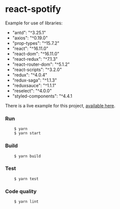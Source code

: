 # react-spotify

Example for use of libraries:
* "antd": "^3.25.1"
* "axios": "^0.19.0"
* "prop-types": "^15.7.2"
* "react": "^16.11.0"
* "react-dom": "^16.11.0"
* "react-redux": "^7.1.3"
* "react-router-dom": "^5.1.2"
* "react-scripts": "^3.2.0"
* "redux": "^4.0.4"
* "redux-saga": "^1.1.3"
* "reduxsauce": "^1.1.1"
* "reselect": "^4.0.0"
* "styled-components": "^4.4.1

There is a live example for this project, [available here](https://react-spotify-59916.herokuapp.com/).

### Run

```
    $ yarn
    $ yarn start
```

### Build

```
    $ yarn build
```

### Test

```
    $ yarn test
```

### Code quality

```
    $ yarn lint
```
